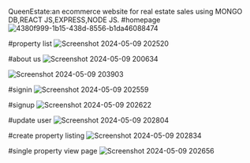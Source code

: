 QueenEstate:an ecommerce website for real estate sales  using MONGO DB,REACT JS,EXPRESS,NODE JS.
#homepage
![4380f999-1b15-438d-8556-b1da46088474](https://github.com/pakkiankita/realestatesales/assets/138752324/0056b0ba-a39b-40dc-8bff-7257432d0b68)



#property list
![Screenshot 2024-05-09 202520](https://github.com/pakkiankita/realestatesales/assets/138752324/fb482a98-1fbc-4103-a9f4-6ca3ae1b9309)


#about us
![Screenshot 2024-05-09 200634](https://github.com/pakkiankita/realestatesales/assets/138752324/8f3ee296-5736-4320-8d24-8534c8f5e2bd)

![Screenshot 2024-05-09 203903](https://github.com/pakkiankita/realestatesales/assets/138752324/a6d00040-cbf5-478f-bc14-59c244d251f8)



#signin
![Screenshot 2024-05-09 202559](https://github.com/pakkiankita/realestatesales/assets/138752324/fe967e80-127f-4506-9e11-4412b764b344)


#signup
![Screenshot 2024-05-09 202622](https://github.com/pakkiankita/realestatesales/assets/138752324/fe7e8bcc-0c4c-4cfa-8b98-b3f1925cb198)


#update user
![Screenshot 2024-05-09 202804](https://github.com/pakkiankita/realestatesales/assets/138752324/d233e4e1-2940-446d-bc34-a18d885ae596)


#create property listing
![Screenshot 2024-05-09 202834](https://github.com/pakkiankita/realestatesales/assets/138752324/8556f159-74ae-41b5-9c68-bf7fea68e296)


#single property view page
![Screenshot 2024-05-09 202656](https://github.com/pakkiankita/realestatesales/assets/138752324/505bb39a-67b1-4e00-b1c1-d420ec1ad049)

